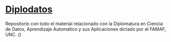 # [Diplodatos](https://diplodatos.famaf.unc.edu.ar/)
Repositorio con todo el material relacionado con la Diplomatura en Ciencia de Datos, Aprendizaje Automático y sus Aplicaciones dictado por el FAMAF, UNC.
()

